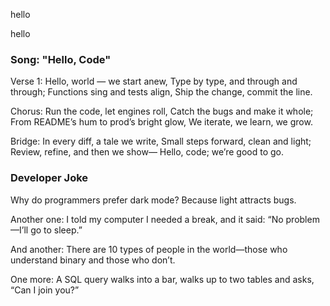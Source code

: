 
hello

hello

### Song: "Hello, Code"

Verse 1:
Hello, world — we start anew,
Type by type, and through and through;
Functions sing and tests align,
Ship the change, commit the line.

Chorus:
Run the code, let engines roll,
Catch the bugs and make it whole;
From README’s hum to prod’s bright glow,
We iterate, we learn, we grow.

Bridge:
In every diff, a tale we write,
Small steps forward, clean and light;
Review, refine, and then we show—
Hello, code; we’re good to go.

### Developer Joke

Why do programmers prefer dark mode? Because light attracts bugs.

Another one: I told my computer I needed a break, and it said: “No problem—I’ll go to sleep.”

And another: There are 10 types of people in the world—those who understand binary and those who don’t.

One more: A SQL query walks into a bar, walks up to two tables and asks, “Can I join you?”


